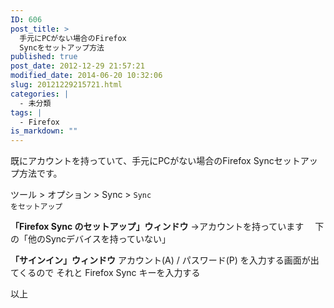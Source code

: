 ```yaml
---
ID: 606
post_title: >
  手元にPCがない場合のFirefox
  Syncをセットアップ方法
published: true
post_date: 2012-12-29 21:57:21
modified_date: 2014-06-20 10:32:06
slug: 20121229215721.html
categories: |
  - 未分類
tags: |
  - Firefox
is_markdown: ""
---
```

既にアカウントを持っていて、手元にPCがない場合のFirefox Syncセットアップ方法です。
<!--more-->
ツール > オプション > Sync > <code>Sync をセットアップ</code>

<b>「Firefox Sync のセットアップ」ウィンドウ</b>
→アカウントを持っています
　下の「他のSyncデバイスを持っていない」

<b>「サインイン」ウィンドウ</b>
アカウント(A) / パスワード(P) を入力する画面が出てくるので
それと Firefox Sync キーを入力する 

以上